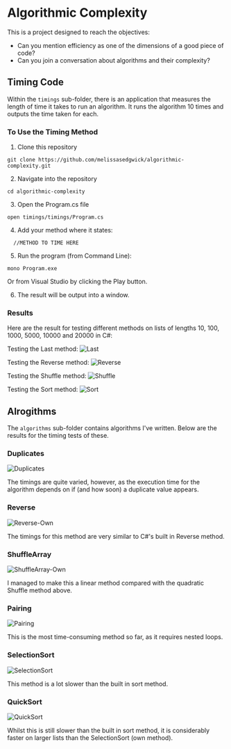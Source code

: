 # Algorithmic Complexity

This is a project designed to reach the objectives:
* Can you mention efficiency as one of the dimensions of a good piece of code?
* Can you join a conversation about algorithms and their complexity?

## Timing Code

Within the `timings` sub-folder, there is an application that measures the length of time it takes to run an algorithm. It runs the algorithm 10 times and outputs the time taken for each.

### To Use the Timing Method
1. Clone this repository
```
git clone https://github.com/melissasedgwick/algorithmic-complexity.git
```
2. Navigate into the repository
```
cd algorithmic-complexity
```
3. Open the Program.cs file
```
open timings/timings/Program.cs
```
4. Add your method where it states:
```
  //METHOD TO TIME HERE
```
5. Run the program (from Command Line):
```
mono Program.exe
```
Or from Visual Studio by clicking the Play button.

6. The result will be output into a window.

### Results

Here are the result for testing different methods on lists of lengths 10, 100, 1000, 5000, 10000 and 20000 in C#:

Testing the Last method:
![Last](images/Last.png)

Testing the Reverse method:
![Reverse](images/Reverse.png)

Testing the Shuffle method:
![Shuffle](images/Shuffle.png)

Testing the Sort method:
![Sort](images/Sort.png)

## Alrogithms

The `algorithms` sub-folder contains algorithms I've written. Below are the results for the timing tests of these.

### Duplicates

![Duplicates](images/Duplicates.png)

The timings are quite varied, however, as the execution time for the algorithm depends on if (and how soon) a duplicate value appears.

### Reverse

![Reverse-Own](images/Reverse-own.png)

The timings for this method are very similar to C#'s built in Reverse method.

### ShuffleArray

![ShuffleArray-Own](images/ShuffleArray.png)

I managed to make this a linear method compared with the quadratic Shuffle method above.

### Pairing

![Pairing](images/Pairing.png)

This is the most time-consuming method so far, as it requires nested loops.

### SelectionSort

![SelectionSort](images/SelectionSort.png)

This method is a lot slower than the built in sort method.

### QuickSort

![QuickSort](images/QuickSort.png)

Whilst this is still slower than the built in sort method, it is considerably faster on larger lists than the SelectionSort (own method).
